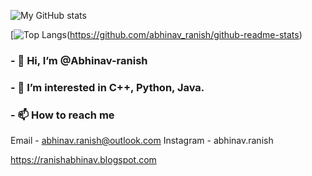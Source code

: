 ![My GitHub stats](https://github-readme-stats.vercel.app/api?username=Abhinav-ranish&count_private=true&theme=dark)

[![Top Langs](https://github-readme-stats.vercel.app/api/top-langs/?username=abhinav_ranish&layout=compact&theme=dark)(https://github.com/abhinav_ranish/github-readme-stats)

###  - 👋 Hi, I’m @Abhinav-ranish
###  - 👀 I’m interested in C++, Python, Java.
###  - 📫 How to reach me 
Email      - abhinav.ranish@outlook.com
Instagram  - abhinav.ranish

https://ranishabhinav.blogspot.com


<!---
Abhinav-ranish/Abhinav-ranish is a ✨ special ✨ repository because its `README.md` (this file) appears on your GitHub profile.
You can click the Preview link to take a look at your changes.
--->
